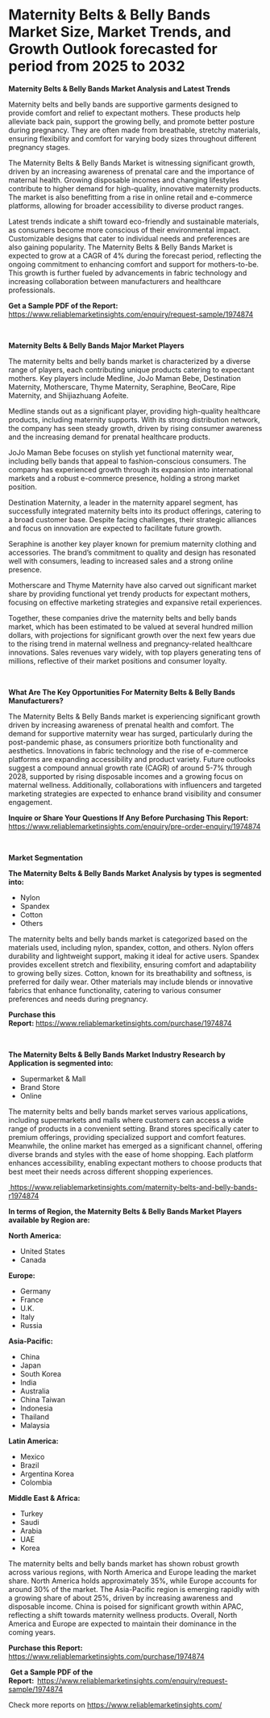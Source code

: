 <p><h1>Maternity Belts & Belly Bands Market Size, Market Trends, and Growth Outlook forecasted for period from 2025 to 2032</h1></p><p><strong>Maternity Belts & Belly Bands Market Analysis and Latest Trends</strong></p>
<p><p>Maternity belts and belly bands are supportive garments designed to provide comfort and relief to expectant mothers. These products help alleviate back pain, support the growing belly, and promote better posture during pregnancy. They are often made from breathable, stretchy materials, ensuring flexibility and comfort for varying body sizes throughout different pregnancy stages.</p><p>The Maternity Belts & Belly Bands Market is witnessing significant growth, driven by an increasing awareness of prenatal care and the importance of maternal health. Growing disposable incomes and changing lifestyles contribute to higher demand for high-quality, innovative maternity products. The market is also benefitting from a rise in online retail and e-commerce platforms, allowing for broader accessibility to diverse product ranges.</p><p>Latest trends indicate a shift toward eco-friendly and sustainable materials, as consumers become more conscious of their environmental impact. Customizable designs that cater to individual needs and preferences are also gaining popularity. The Maternity Belts & Belly Bands Market is expected to grow at a CAGR of 4% during the forecast period, reflecting the ongoing commitment to enhancing comfort and support for mothers-to-be. This growth is further fueled by advancements in fabric technology and increasing collaboration between manufacturers and healthcare professionals.</p></p>
<p><strong>Get a Sample PDF of the Report:&nbsp;</strong> <a href="https://www.reliablemarketinsights.com/enquiry/request-sample/1974874?utm_campaign=3290&utm_medium=2&utm_source=Github&utm_content=ia&utm_term=06042025&utm_id=maternity-belts-belly-bands">https://www.reliablemarketinsights.com/enquiry/request-sample/1974874</a></p>
<p>&nbsp;</p>
<p><strong>Maternity Belts & Belly Bands Major Market Players</strong></p>
<p><p>The maternity belts and belly bands market is characterized by a diverse range of players, each contributing unique products catering to expectant mothers. Key players include Medline, JoJo Maman Bebe, Destination Maternity, Motherscare, Thyme Maternity, Seraphine, BeoCare, Ripe Maternity, and Shijiazhuang Aofeite.</p><p>Medline stands out as a significant player, providing high-quality healthcare products, including maternity supports. With its strong distribution network, the company has seen steady growth, driven by rising consumer awareness and the increasing demand for prenatal healthcare products. </p><p>JoJo Maman Bebe focuses on stylish yet functional maternity wear, including belly bands that appeal to fashion-conscious consumers. The company has experienced growth through its expansion into international markets and a robust e-commerce presence, holding a strong market position.</p><p>Destination Maternity, a leader in the maternity apparel segment, has successfully integrated maternity belts into its product offerings, catering to a broad customer base. Despite facing challenges, their strategic alliances and focus on innovation are expected to facilitate future growth.</p><p>Seraphine is another key player known for premium maternity clothing and accessories. The brand’s commitment to quality and design has resonated well with consumers, leading to increased sales and a strong online presence. </p><p>Motherscare and Thyme Maternity have also carved out significant market share by providing functional yet trendy products for expectant mothers, focusing on effective marketing strategies and expansive retail experiences. </p><p>Together, these companies drive the maternity belts and belly bands market, which has been estimated to be valued at several hundred million dollars, with projections for significant growth over the next few years due to the rising trend in maternal wellness and pregnancy-related healthcare innovations. Sales revenues vary widely, with top players generating tens of millions, reflective of their market positions and consumer loyalty.</p></p>
<p>&nbsp;</p>
<p><strong>What Are The Key Opportunities For Maternity Belts & Belly Bands Manufacturers?</strong></p>
<p><p>The Maternity Belts & Belly Bands market is experiencing significant growth driven by increasing awareness of prenatal health and comfort. The demand for supportive maternity wear has surged, particularly during the post-pandemic phase, as consumers prioritize both functionality and aesthetics. Innovations in fabric technology and the rise of e-commerce platforms are expanding accessibility and product variety. Future outlooks suggest a compound annual growth rate (CAGR) of around 5-7% through 2028, supported by rising disposable incomes and a growing focus on maternal wellness. Additionally, collaborations with influencers and targeted marketing strategies are expected to enhance brand visibility and consumer engagement.</p></p>
<p><strong>Inquire or Share Your Questions If Any Before Purchasing This Report:</strong> <a href="https://www.reliablemarketinsights.com/enquiry/pre-order-enquiry/1974874?utm_campaign=3290&utm_medium=2&utm_source=Github&utm_content=ia&utm_term=06042025&utm_id=maternity-belts-belly-bands">https://www.reliablemarketinsights.com/enquiry/pre-order-enquiry/1974874</a></p>
<p>&nbsp;</p>
<p><strong>Market Segmentation</strong></p>
<p><strong>The Maternity Belts & Belly Bands Market Analysis by types is segmented into:</strong></p>
<p><ul><li>Nylon</li><li>Spandex</li><li>Cotton</li><li>Others</li></ul></p>
<p><p>The maternity belts and belly bands market is categorized based on the materials used, including nylon, spandex, cotton, and others. Nylon offers durability and lightweight support, making it ideal for active users. Spandex provides excellent stretch and flexibility, ensuring comfort and adaptability to growing belly sizes. Cotton, known for its breathability and softness, is preferred for daily wear. Other materials may include blends or innovative fabrics that enhance functionality, catering to various consumer preferences and needs during pregnancy.</p></p>
<p><strong>Purchase this Report:&nbsp;</strong><a href="https://www.reliablemarketinsights.com/purchase/1974874?utm_campaign=3290&utm_medium=2&utm_source=Github&utm_content=ia&utm_term=06042025&utm_id=maternity-belts-belly-bands">https://www.reliablemarketinsights.com/purchase/1974874</a></p>
<p>&nbsp;</p>
<p><strong>The Maternity Belts & Belly Bands Market Industry Research by Application is segmented into:</strong></p>
<p><ul><li>Supermarket & Mall</li><li>Brand Store</li><li>Online</li></ul></p>
<p><p>The maternity belts and belly bands market serves various applications, including supermarkets and malls where customers can access a wide range of products in a convenient setting. Brand stores specifically cater to premium offerings, providing specialized support and comfort features. Meanwhile, the online market has emerged as a significant channel, offering diverse brands and styles with the ease of home shopping. Each platform enhances accessibility, enabling expectant mothers to choose products that best meet their needs across different shopping experiences.</p></p>
<p><a href="https://www.reliablemarketinsights.com/maternity-belts-and-belly-bands-r1974874?utm_campaign=3290&utm_medium=2&utm_source=Github&utm_content=ia&utm_term=06042025&utm_id=maternity-belts-belly-bands">&nbsp;https://www.reliablemarketinsights.com/maternity-belts-and-belly-bands-r1974874</a></p>
<p><strong>In terms of Region, the Maternity Belts & Belly Bands Market Players available by Region are:</strong></p>
<p>
    <p> <strong> North America: </strong>
        <ul>
            <li>United States</li>
            <li>Canada</li>
        </ul>
        </p> 
    <p> <strong> Europe: </strong>
        <ul>
            <li>Germany</li>
            <li>France</li>
            <li>U.K.</li>
            <li>Italy</li>
            <li>Russia</li>
        </ul>
        </p> 
    <p> <strong> Asia-Pacific: </strong>
        <ul>
            <li>China</li>
            <li>Japan</li>
            <li>South Korea</li>
            <li>India</li>
            <li>Australia</li>
            <li>China Taiwan</li>
            <li>Indonesia</li>
            <li>Thailand</li>
            <li>Malaysia</li>
        </ul>
        </p> 
    <p> <strong> Latin America: </strong>
        <ul>
            <li>Mexico</li>
            <li>Brazil</li>
            <li>Argentina Korea</li>
            <li>Colombia</li>
        </ul>
        </p> 
    <p> <strong> Middle East & Africa: </strong>
        <ul>
            <li>Turkey</li>
            <li>Saudi</li>
            <li>Arabia</li>
            <li>UAE</li>
            <li>Korea</li>
        </ul>
    </p>
    </p>
<p><p>The maternity belts and belly bands market has shown robust growth across various regions, with North America and Europe leading the market share. North America holds approximately 35%, while Europe accounts for around 30% of the market. The Asia-Pacific region is emerging rapidly with a growing share of about 25%, driven by increasing awareness and disposable income. China is poised for significant growth within APAC, reflecting a shift towards maternity wellness products. Overall, North America and Europe are expected to maintain their dominance in the coming years.</p></p>
<p><strong>Purchase this Report: </strong><a href="https://www.reliablemarketinsights.com/purchase/1974874?utm_campaign=3290&utm_medium=2&utm_source=Github&utm_content=ia&utm_term=06042025&utm_id=maternity-belts-belly-bands">https://www.reliablemarketinsights.com/purchase/1974874</a></p>
<p>&nbsp;<strong>Get a Sample PDF of the Report:&nbsp;&nbsp;</strong><a href="https://www.reliablemarketinsights.com/enquiry/request-sample/1974874?utm_campaign=3290&utm_medium=2&utm_source=Github&utm_content=ia&utm_term=06042025&utm_id=maternity-belts-belly-bands">https://www.reliablemarketinsights.com/enquiry/request-sample/1974874</a></p>
<p><strong></strong></p>
<p>Check more reports on <a href="https://www.reliablemarketinsights.com/?utm_campaign=3290&utm_medium=2&utm_source=Github&utm_content=ia&utm_term=06042025&utm_id=maternity-belts-belly-bands">https://www.reliablemarketinsights.com/</a></p>